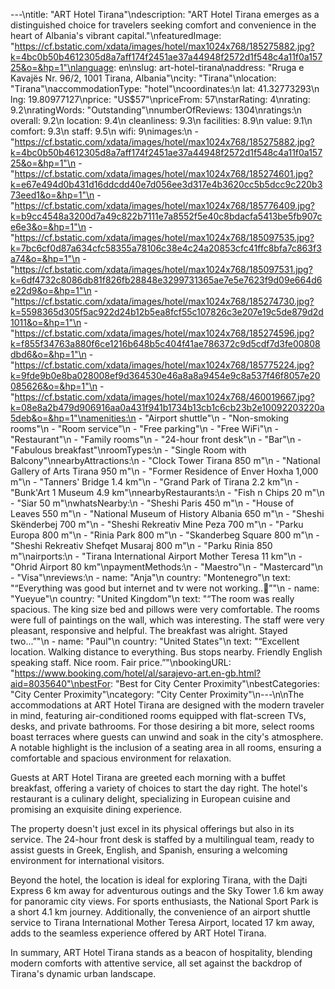 ---\ntitle: "ART Hotel Tirana"\ndescription: "ART Hotel Tirana emerges as a distinguished choice for travelers seeking comfort and convenience in the heart of Albania's vibrant capital."\nfeaturedImage: "https://cf.bstatic.com/xdata/images/hotel/max1024x768/185275882.jpg?k=4bc0b50b4612305d8a7aff174f2451ae37a44948f2572d1f548c4a11f0a15725&o=&hp=1"\nlanguage: en\nslug: art-hotel-tirana\naddress: "Rruga e Kavajës Nr. 96/2, 1001 Tirana, Albania"\ncity: "Tirana"\nlocation: "Tirana"\naccommodationType: "hotel"\ncoordinates:\n  lat: 41.32773293\n  lng: 19.80977127\nprice: "US$57"\npriceFrom: 57\nstarRating: 4\nrating: 9.2\nratingWords: "Outstanding"\nnumberOfReviews: 1304\nratings:\n  overall: 9.2\n  location: 9.4\n  cleanliness: 9.3\n  facilities: 8.9\n  value: 9.1\n  comfort: 9.3\n  staff: 9.5\n  wifi: 9\nimages:\n  - "https://cf.bstatic.com/xdata/images/hotel/max1024x768/185275882.jpg?k=4bc0b50b4612305d8a7aff174f2451ae37a44948f2572d1f548c4a11f0a15725&o=&hp=1"\n  - "https://cf.bstatic.com/xdata/images/hotel/max1024x768/185274601.jpg?k=e67e494d0b431d16ddcdd40e7d056ee3d317e4b3620cc5b5dcc9c220b373eed1&o=&hp=1"\n  - "https://cf.bstatic.com/xdata/images/hotel/max1024x768/185776409.jpg?k=b9cc4548a3200d7a49c822b7111e7a8552f5e40c8bdacfa5413be5fb907ce6e3&o=&hp=1"\n  - "https://cf.bstatic.com/xdata/images/hotel/max1024x768/185097535.jpg?k=7bc6cf0d87a634cfc58355a78106c38e4c24a20853cfc41ffc8bfa7c863f3a74&o=&hp=1"\n  - "https://cf.bstatic.com/xdata/images/hotel/max1024x768/185097531.jpg?k=6df4732c8086db81f826fb28848e3299731365ae7e5e7623f9d09e664d6e22d9&o=&hp=1"\n  - "https://cf.bstatic.com/xdata/images/hotel/max1024x768/185274730.jpg?k=5598365d305f5ac922d24b12b5ea8fcf55c107826c3e207e19c5de879d2d1011&o=&hp=1"\n  - "https://cf.bstatic.com/xdata/images/hotel/max1024x768/185274596.jpg?k=f855f34763a880f6ce1216b648b5c404f41ae786372c9d5cdf7d3fe00808dbd6&o=&hp=1"\n  - "https://cf.bstatic.com/xdata/images/hotel/max1024x768/185775224.jpg?k=9fde9b0e8ba028008ef9d364530e46a8a8a9454e9c8a537f46f8057e20085626&o=&hp=1"\n  - "https://cf.bstatic.com/xdata/images/hotel/max1024x768/460019667.jpg?k=08e8a2b479d906916aa0a431f941b1734b13cb1c6cb23b2e10092203220a5deb&o=&hp=1"\namenities:\n  - "Airport shuttle"\n  - "Non-smoking rooms"\n  - "Room service"\n  - "Free parking"\n  - "Free WiFi"\n  - "Restaurant"\n  - "Family rooms"\n  - "24-hour front desk"\n  - "Bar"\n  - "Fabulous breakfast"\nroomTypes:\n  - "Single Room with Balcony"\nnearbyAttractions:\n  - "Clock Tower Tirana 850 m"\n  - "National Gallery of Arts Tirana 950 m"\n  - "Former Residence of Enver Hoxha 1,000 m"\n  - "Tanners' Bridge 1.4 km"\n  - "Grand Park of Tirana 2.2 km"\n  - "Bunk'Art 1 Museum 4.9 km"\nnearbyRestaurants:\n  - "Fish n Chips 20 m"\n  - "Siar 50 m"\nwhatsNearby:\n  - "Sheshi Paris 450 m"\n  - "House of Leaves 550 m"\n  - "National Museum of History Albania 650 m"\n  - "Sheshi Skënderbej 700 m"\n  - "Sheshi Rekreativ Mine Peza 700 m"\n  - "Parku Europa 800 m"\n  - "Rinia Park 800 m"\n  - "Skanderbeg Square 800 m"\n  - "Sheshi Rekreativ Shefqet Musaraj 800 m"\n  - "Parku Rinia 850 m"\nairports:\n  - "Tirana International Airport Mother Teresa 11 km"\n  - "Ohrid Airport 80 km"\npaymentMethods:\n  - "Maestro"\n  - "Mastercard"\n  - "Visa"\nreviews:\n  - name: "Anja"\n    country: "Montenegro"\n    text: "“Everything was good but internet and tv were not working..🫶”"\n  - name: "Yueyue"\n    country: "United Kingdom"\n    text: "“The room was really spacious. The king size bed and pillows were very comfortable. The rooms were full of paintings on the wall, which was interesting. The staff were very pleasant, responsive and helpful. The breakfast was alright. Stayed two...”"\n  - name: "Paul"\n    country: "United States"\n    text: "“Excellent location. Walking distance to everything. Bus stops nearby. Friendly English speaking staff. Nice room. Fair price.”"\nbookingURL: "https://www.booking.com/hotel/al/sarajevo-art.en-gb.html?aid=8035640"\nbestFor: "Best for City Center Proximity"\nbestCategories: "City Center Proximity"\ncategory: "City Center Proximity"\n---\n\nThe accommodations at ART Hotel Tirana are designed with the modern traveler in mind, featuring air-conditioned rooms equipped with flat-screen TVs, desks, and private bathrooms. For those desiring a bit more, select rooms boast terraces where guests can unwind and soak in the city's atmosphere. A notable highlight is the inclusion of a seating area in all rooms, ensuring a comfortable and spacious environment for relaxation.

Guests at ART Hotel Tirana are greeted each morning with a buffet breakfast, offering a variety of choices to start the day right. The hotel's restaurant is a culinary delight, specializing in European cuisine and promising an exquisite dining experience.

The property doesn't just excel in its physical offerings but also in its service. The 24-hour front desk is staffed by a multilingual team, ready to assist guests in Greek, English, and Spanish, ensuring a welcoming environment for international visitors.

Beyond the hotel, the location is ideal for exploring Tirana, with the Dajti Express 6 km away for adventurous outings and the Sky Tower 1.6 km away for panoramic city views. For sports enthusiasts, the National Sport Park is a short 4.1 km journey. Additionally, the convenience of an airport shuttle service to Tirana International Mother Teresa Airport, located 17 km away, adds to the seamless experience offered by ART Hotel Tirana.

In summary, ART Hotel Tirana stands as a beacon of hospitality, blending modern comforts with attentive service, all set against the backdrop of Tirana's dynamic urban landscape.